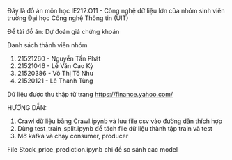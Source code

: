 Đây là đồ án môn học IE212.O11 - Công nghệ dữ liệu lớn của nhóm sinh viên trường Đại học Công nghệ Thông tin (UIT)

Đề tài đồ án: Dự đoán giá chứng khoán

Danh sách thành viên nhóm
1. 21521260 - Nguyễn Tấn Phát
2. 21521046 - Lê Văn Cao Kỳ
3. 21520386 - Võ Thị Tố Như
4. 21520121 - Lê Thanh Tùng

Dữ liệu được thu thập từ trang https://finance.yahoo.com/

HƯỚNG DẪN:
1. Crawl dữ liệu bằng Crawl.ipynb và lưu file csv vào đường dẫn thích hợp
2. Dùng test_train_split.ipynb để tách file dữ liệu thành tập train và test
3. Mở kafka và chạy consumer, producer

File Stock_price_prediction.ipynb chỉ để so sánh các model
